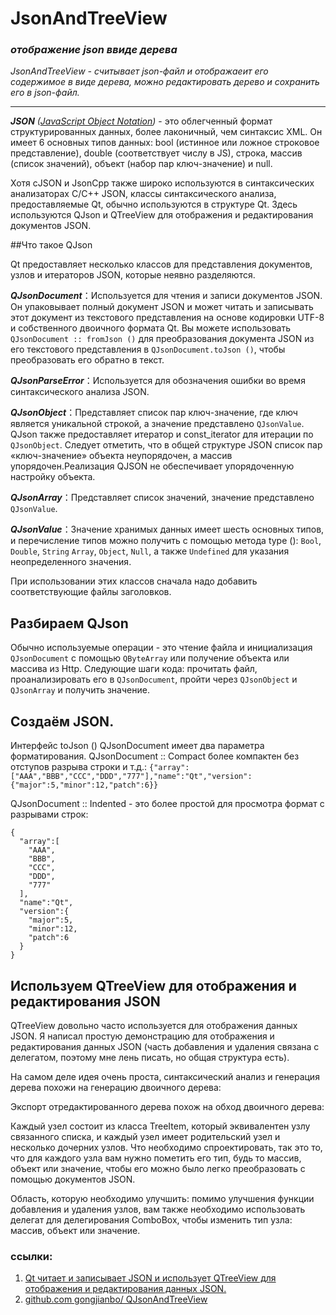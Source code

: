 # JsonAndTreeView
### __*отображение json ввиде дерева*__
  *JsonAndTreeView - считывает json-файл и отображаеит его содержимое в виде дерева, можно редактировать дерево и сохранить его в json-файл.*

  ---



__*JSON*__ *([JavaScript Object Notation](https://www.json.org/json-ru.html))* - это облегченный формат структурированных данных, более лаконичный, чем синтаксис XML. Он имеет 6 основных типов данных: bool (истинное или ложное строковое представление), double (соответствует числу в JS), строка, массив (список значений), объект (набор пар ключ-значение) и null.

Хотя cJSON и JsonCpp также широко используются в синтаксических анализаторах C/C++ JSON, классы синтаксического анализа, предоставляемые Qt, обычно используются в структуре Qt. Здесь используются QJson и QTreeView для отображения и редактирования документов JSON.

##Что такое QJson

Qt предоставляет несколько классов для представления документов, узлов и итераторов JSON, которые неявно разделяются.

__*QJsonDocument*__：Используется для чтения и записи документов JSON. Он упаковывает полный документ JSON и может читать и записывать этот документ из текстового представления на основе кодировки UTF-8 и собственного двоичного формата Qt. Вы можете использовать ```QJsonDocument :: fromJson ()``` для преобразования документа JSON из его текстового представления в ```QJsonDocument.toJson ()```, чтобы преобразовать его обратно в текст.

__*QJsonParseError*__：Используется для обозначения ошибки во время синтаксического анализа JSON.

__*QJsonObject*__：Представляет список пар ключ-значение, где ключ является уникальной строкой, а значение представлено ```QJsonValue```. QJson также предоставляет итератор и const_iterator для итерации по ```QJsonObject```. Следует отметить, что в общей структуре JSON список пар «ключ-значение» объекта неупорядочен, а массив упорядочен.Реализация QJSON не обеспечивает упорядоченную настройку объекта.

__*QJsonArray*__：Представляет список значений, значение представлено ```QJsonValue```.

__*QJsonValue*__：Значение хранимых данных имеет шесть основных типов, и перечисление типов можно получить с помощью метода type (): ```Bool```, ```Double```, ```String``` ```Array```, ```Object```, ```Null```, а также ```Undefined``` для указания неопределенного значения.

При использовании этих классов сначала надо добавить соответствующие файлы заголовков.

## Разбираем QJson

Обычно используемые операции - это чтение файла и инициализация ```QJsonDocument``` с помощью ```QByteArray``` или получение объекта или массива из Http. Следующие шаги кода: прочитать файл, проанализировать его в ```QJsonDocument```, пройти через ```QJsonObject``` и ```QJsonArray``` и получить значение.

## Создаём JSON.

Интерфейс toJson () QJsonDocument имеет два параметра форматирования. QJsonDocument :: Compact более компактен без отступов разрыва строки и т.д.:
```{"array":["AAA","BBB","CCC","DDD","777"],"name":"Qt","version":{"major":5,"minor":12,"patch":6}}```

QJsonDocument :: Indented - это более простой для просмотра формат с разрывами строк:
```
{
  "array":[
    "AAA",
    "BBB",
    "CCC",
    "DDD",
    "777"
  ],
  "name":"Qt",
  "version":{
    "major":5,
    "minor":12,
    "patch":6
  }
}
```


## Используем QTreeView для отображения и редактирования JSON

QTreeView довольно часто используется для отображения данных JSON. Я написал простую демонстрацию для отображения и редактирования данных JSON (часть добавления и удаления связана с делегатом, поэтому мне лень писать, но общая структура есть).

На самом деле идея очень проста, синтаксический анализ и генерация дерева похожи на генерацию двоичного дерева:

Экспорт отредактированного дерева похож на обход двоичного дерева:

Каждый узел состоит из класса TreeItem, который эквивалентен узлу связанного списка, и каждый узел имеет родительский узел и несколько дочерних узлов. Что необходимо спроектировать, так это то, что для каждого узла вам нужно пометить его тип, будь то массив, объект или значение, чтобы его можно было легко преобразовать с помощью документов JSON.

Область, которую необходимо улучшить: помимо улучшения функции добавления и удаления узлов, вам также необходимо использовать делегат для делегирования ComboBox, чтобы изменить тип узла: массив, объект или значение.

### ссылки:
 1. [Qt читает и записывает JSON и использует QTreeView для отображения и редактирования данных JSON.](https://russianblogs.com/article/18331377393/)
 2. [github.com gongjianbo/ QJsonAndTreeView](https://github.com/gongjianbo/MyTestCode/tree/master/Qt/QJsonAndTreeView)
